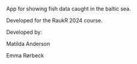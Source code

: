App for showing fish data caught in the baltic sea.


Developed for the RaukR 2024 course.


Developed by:

Matilda Anderson

Emma Rørbeck
